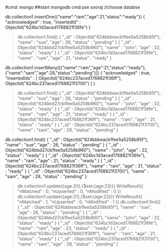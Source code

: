 #cmd: mongo
##start mongodb
cmd:use sooraj
//choose databse

 db.collection1.insertOne({"name":"ram","age":21,"status":"ready"})
{
	"acknowledged" : true,
	"insertedId" : ObjectId("624bc1d3aced1768821f36fe")
}
> db.collection1.find()
{ "_id" : ObjectId("624bbbeacb1fee5a5258b95f"), "name" : "sue", "age" : 26, "status" : "pending" }
{ "_id" : ObjectId("624bbd27cb1fee5a5258b960"), "name" : "john", "age" : 22, "status" : "ready" }
{ "_id" : ObjectId("624bc1d3aced1768821f36fe"), "name" : "ram", "age" : 21, "status" : "ready" }



 db.collection1.insertMany([{"name":"ram","age":21,"status":"ready"},{"name":"sam","age":28,"status":"pending"}])
{
	"acknowledged" : true,
	"insertedIds" : [
		ObjectId("624bc237aced1768821f36ff"),
		ObjectId("624bc237aced1768821f3700")
	]
}
> db.collection1.find()
{ "_id" : ObjectId("624bbbeacb1fee5a5258b95f"), "name" : "sue", "age" : 26, "status" : "pending" }
{ "_id" : ObjectId("624bbd27cb1fee5a5258b960"), "name" : "john", "age" : 22, "status" : "ready" }
{ "_id" : ObjectId("624bc1d3aced1768821f36fe"), "name" : "ram", "age" : 21, "status" : "ready" }
{ "_id" : ObjectId("624bc237aced1768821f36ff"), "name" : "ram", "age" : 21, "status" : "ready" }
{ "_id" : ObjectId("624bc237aced1768821f3700"), "name" : "sam", "age" : 28, "status" : "pending" }



db.collection1.find()
{ "_id" : ObjectId("624bbbeacb1fee5a5258b95f"), "name" : "sue", "age" : 26, "status" : "pending" }
{ "_id" : ObjectId("624bbd27cb1fee5a5258b960"), "name" : "john", "age" : 22, "status" : "ready" }
{ "_id" : ObjectId("624bc1d3aced1768821f36fe"), "name" : "ram", "age" : 21, "status" : "ready" }
{ "_id" : ObjectId("624bc237aced1768821f36ff"), "name" : "ram", "age" : 21, "status" : "ready" }
{ "_id" : ObjectId("624bc237aced1768821f3700"), "name" : "sam", "age" : 28, "status" : "pending" }
> db.collection1.update({age:20},{$set:{age:23}})
WriteResult({ "nMatched" : 0, "nUpserted" : 0, "nModified" : 0 })
> db.collection1.update({age:21},{$set:{age:23}})
WriteResult({ "nMatched" : 1, "nUpserted" : 0, "nModified" : 1 })
> db.collection1.find()
{ "_id" : ObjectId("624bbbeacb1fee5a5258b95f"), "name" : "sue", "age" : 26, "status" : "pending" }
{ "_id" : ObjectId("624bbd27cb1fee5a5258b960"), "name" : "john", "age" : 22, "status" : "ready" }
{ "_id" : ObjectId("624bc1d3aced1768821f36fe"), "name" : "ram", "age" : 23, "status" : "ready" }
{ "_id" : ObjectId("624bc237aced1768821f36ff"), "name" : "ram", "age" : 21, "status" : "ready" }
{ "_id" : ObjectId("624bc237aced1768821f3700"), "name" : "sam", "age" : 28, "status" : "pending" }


